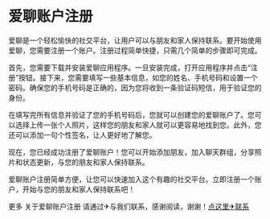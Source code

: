 # 爱聊账户注册

爱聊是一个轻松愉快的社交平台，让用户可以与朋友和家人保持联系。要开始使用爱聊，您需要注册一个账户。注册过程简单快捷，只需几个简单的步骤即可完成。

首先，您需要下载并安装爱聊应用程序。一旦安装完成，打开应用程序并点击“注册”按钮。接下来，您需要填写一些基本信息，如您的姓名、手机号码和设置一个密码。确保您的手机号码是正确的，因为您将收到一条验证码短信，用于验证您的身份。

在填写完所有信息并验证了您的手机号码后，您就可以创建您的爱聊账户了。您可以选择上传一张个人照片，这样您的朋友和家人就可以更容易地找到您。此外，您还可以添加一句个性签名，让人更好地了解您。

现在，您已经成功注册了爱聊账户！您可以开始添加朋友，加入聊天群组，分享照片和状态更新，与您的朋友和家人保持联系。

爱聊账户注册简单方便，让您可以快速加入这个有趣的社交平台。立即注册一个账户，开始与您的朋友和家人保持联系吧！

更多 关于爱聊账户注册 请通过✈与我们联系，感谢阅读，谢谢！[点这里✈联系](https://ads.k02.cc)